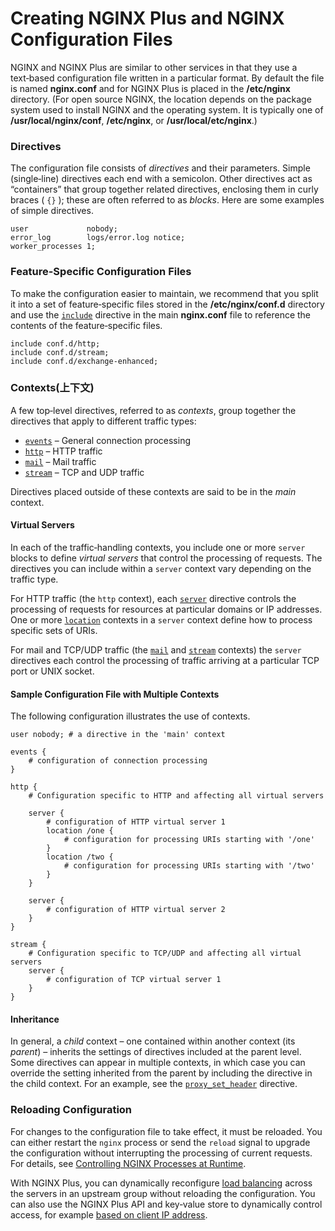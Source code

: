 # Creating NGINX Plus and NGINX Configuration Files

NGINX and NGINX Plus are similar to other services in that they use a text‑based configuration file written in a particular format. By default the file is named **nginx.conf** and for NGINX Plus is placed in the **/etc/nginx** directory. \(For open source NGINX, the location depends on the package system used to install NGINX and the operating system. It is typically one of **/usr/local/nginx/conf**, **/etc/nginx**, or **/usr/local/etc/nginx**.\)

### Directives

The configuration file consists of _directives_ and their parameters. Simple \(single‑line\) directives each end with a semicolon. Other directives act as “containers” that group together related directives, enclosing them in curly braces \( `{}` \); these are often referred to as _blocks_. Here are some examples of simple directives.

```text
user             nobody;
error_log        logs/error.log notice;
worker_processes 1;
```

### Feature-Specific Configuration Files

To make the configuration easier to maintain, we recommend that you split it into a set of feature‑specific files stored in the **/etc/nginx/conf.d** directory and use the [`include`](https://nginx.org/en/docs/ngx_core_module.html#include) directive in the main **nginx.conf** file to reference the contents of the feature‑specific files.

```text
include conf.d/http;
include conf.d/stream;
include conf.d/exchange-enhanced;
```

### Contexts\(上下文\)

A few top‑level directives, referred to as _contexts_, group together the directives that apply to different traffic types:

* [`events`](https://nginx.org/en/docs/ngx_core_module.html#events) – General connection processing
* [`http`](https://nginx.org/en/docs/http/ngx_http_core_module.html#http) – HTTP traffic
* [`mail`](https://nginx.org/en/docs/mail/ngx_mail_core_module.html#mail) – Mail traffic
* [`stream`](https://nginx.org/en/docs/stream/ngx_stream_core_module.html#stream) – TCP and UDP traffic

Directives placed outside of these contexts are said to be in the _main_ context.

#### Virtual Servers

In each of the traffic‑handling contexts, you include one or more `server` blocks to define _virtual servers_ that control the processing of requests. The directives you can include within a `server` context vary depending on the traffic type.

For HTTP traffic \(the `http` context\), each [`server`](https://nginx.org/en/docs/http/ngx_http_core_module.html#server) directive controls the processing of requests for resources at particular domains or IP addresses. One or more [`location`](https://nginx.org/en/docs/http/ngx_http_core_module.html#location) contexts in a `server` context define how to process specific sets of URIs.

For mail and TCP/UDP traffic \(the [`mail`](https://nginx.org/en/docs/mail/ngx_mail_core_module.html) and [`stream`](https://nginx.org/en/docs/stream/ngx_stream_core_module.html) contexts\) the `server` directives each control the processing of traffic arriving at a particular TCP port or UNIX socket.

#### Sample Configuration File with Multiple Contexts

The following configuration illustrates the use of contexts.

```text
user nobody; # a directive in the 'main' context

events {
    # configuration of connection processing
}

http {
    # Configuration specific to HTTP and affecting all virtual servers  

    server {
        # configuration of HTTP virtual server 1       
        location /one {
            # configuration for processing URIs starting with '/one'
        }
        location /two {
            # configuration for processing URIs starting with '/two'
        }
    } 
    
    server {
        # configuration of HTTP virtual server 2
    }
}

stream {
    # Configuration specific to TCP/UDP and affecting all virtual servers
    server {
        # configuration of TCP virtual server 1 
    }
}
```

#### Inheritance

In general, a _child_ context – one contained within another context \(its _parent_\) – inherits the settings of directives included at the parent level. Some directives can appear in multiple contexts, in which case you can override the setting inherited from the parent by including the directive in the child context. For an example, see the [`proxy_set_header`](https://nginx.org/en/docs/http/ngx_http_proxy_module.html#proxy_set_header) directive.

### Reloading Configuration

For changes to the configuration file to take effect, it must be reloaded. You can either restart the `nginx` process or send the `reload` signal to upgrade the configuration without interrupting the processing of current requests. For details, see [Controlling NGINX Processes at Runtime](https://docs.nginx.com/nginx/admin-guide/basic-functionality/runtime-control/).

With NGINX Plus, you can dynamically reconfigure [load balancing](https://docs.nginx.com/nginx/admin-guide/load-balancer/dynamic-configuration-api/) across the servers in an upstream group without reloading the configuration. You can also use the NGINX Plus API and key‑value store to dynamically control access, for example [based on client IP address](https://docs.nginx.com/nginx/admin-guide/security-controls/blacklisting-ip-addresses/).

